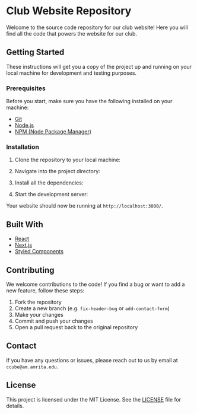 # Club Website Repository

Welcome to the source code repository for our club website! Here you will find all the code that powers the website for our club.

## Getting Started

These instructions will get you a copy of the project up and running on your local machine for development and testing purposes.

### Prerequisites

Before you start, make sure you have the following installed on your machine:

- [Git](https://git-scm.com/downloads)
- [Node.js](https://nodejs.org/en/download/)
- [NPM (Node Package Manager)](https://www.npmjs.com/get-npm)

### Installation

1. Clone the repository to your local machine:

2. Navigate into the project directory:


3. Install all the dependencies:


4. Start the development server:


Your website should now be running at `http://localhost:3000/`.

## Built With

- [React](https://reactjs.org/)
- [Next.js](https://nextjs.org/)
- [Styled Components](https://styled-components.com/)

## Contributing

We welcome contributions to the code! If you find a bug or want to add a new feature, follow these steps:

1. Fork the repository
2. Create a new branch (e.g. `fix-header-bug` or `add-contact-form`)
3. Make your changes
4. Commit and push your changes
5. Open a pull request back to the original repository

## Contact

If you have any questions or issues, please reach out to us by email at `ccube@am.amrita.edu`.

## License

This project is licensed under the MIT License. See the [LICENSE](LICENSE) file for details.
